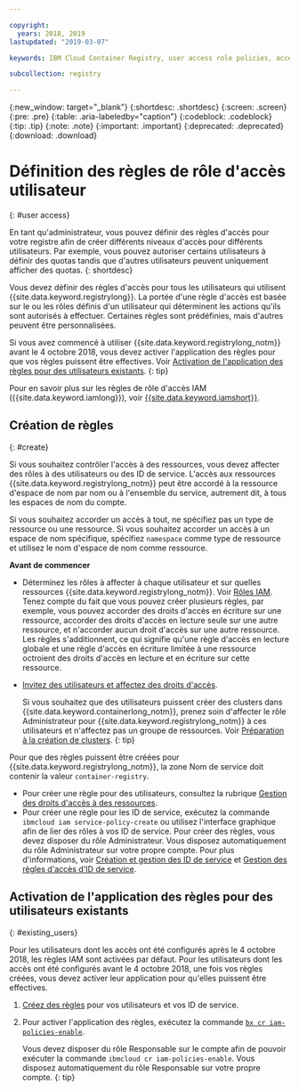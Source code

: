 ```yaml
---

copyright:
  years: 2018, 2019
lastupdated: "2019-03-07"

keywords: IBM Cloud Container Registry, user access role policies, access policies, policies, policy enforcement,

subcollection: registry

---
```


{:new_window: target="_blank"}
{:shortdesc: .shortdesc}
{:screen: .screen}
{:pre: .pre}
{:table: .aria-labeledby="caption"}
{:codeblock: .codeblock}
{:tip: .tip}
{:note: .note}
{:important: .important}
{:deprecated: .deprecated}
{:download: .download}

# Définition des règles de rôle d'accès utilisateur
{: #user access}

En tant qu'administrateur, vous pouvez définir des règles d'accès pour votre registre afin de créer différents niveaux d'accès pour différents utilisateurs. Par exemple, vous pouvez autoriser certains utilisateurs à définir des quotas tandis que d'autres utilisateurs peuvent uniquement afficher des quotas.
{: shortdesc}

Vous devez définir des règles d'accès pour tous les utilisateurs qui utilisent {{site.data.keyword.registrylong}}. La portée d'une règle d'accès est basée sur le ou les rôles définis d'un utilisateur qui déterminent les actions qu'ils sont autorisés à effectuer. Certaines règles sont prédéfinies, mais d'autres peuvent être personnalisées.

Si vous avez commencé à utiliser {{site.data.keyword.registrylong_notm}} avant le 4 octobre 2018, vous devez activer l'application des règles pour que vos règles puissent être effectives. Voir [Activation de l'application des règles pour des utilisateurs existants](#existing_users).
{: tip}

Pour en savoir plus sur les règles de rôle d'accès IAM ({{site.data.keyword.iamlong}}), voir [{{site.data.keyword.iamshort}}](/docs/iam?topic=iam-iamoverview#iamoverview).

## Création de règles
{: #create}

Si vous souhaitez contrôler l'accès à des ressources, vous devez affecter des rôles à des utilisateurs ou des ID de service. L'accès aux ressources {{site.data.keyword.registrylong_notm}} peut être accordé à la ressource d'espace de nom par nom ou à l'ensemble du service, autrement dit, à tous les espaces de nom du compte.

Si vous souhaitez accorder un accès à tout, ne spécifiez pas un type de ressource ou une ressource. Si vous souhaitez accorder un accès à un espace de nom spécifique, spécifiez `namespace` comme type de ressource et utilisez le nom d'espace de nom comme ressource.

**Avant de commencer**

- Déterminez les rôles à affecter à chaque utilisateur et sur quelles ressources {{site.data.keyword.registrylong_notm}}. Voir [Rôles IAM](/docs/services/Registry?topic=registry-iam#iam). Tenez compte du fait que vous pouvez créer plusieurs règles, par exemple, vous pouvez accorder des droits d'accès en écriture sur une ressource, accorder des droits d'accès en lecture seule sur une autre ressource, et n'accorder aucun droit d'accès sur une autre ressource. Les règles s'additionnent, ce qui signifie qu'une règle d'accès en lecture globale et une règle d'accès en écriture limitée à une ressource octroient des droits d'accès en lecture et en écriture sur cette ressource.

- [Invitez des utilisateurs et affectez des droits d'accès](/docs/iam?topic=iam-iamuserinv#iamuserinv).

  Si vous souhaitez que des utilisateurs puissent créer des clusters dans {{site.data.keyword.containerlong_notm}}, prenez soin d'affecter le rôle Administrateur pour {{site.data.keyword.registrylong_notm}} à ces utilisateurs et n'affectez pas un groupe de ressources. Voir [Préparation à la création de clusters](/docs/containers?topic=containers-clusters#cluster_prepare).
  {: tip}

Pour que des règles puissent être créées pour {{site.data.keyword.registrylong_notm}}, la zone Nom de service doit contenir la valeur `container-registry`.

- Pour créer une règle pour des utilisateurs, consultez la rubrique [Gestion des droits d'accès à des ressources](/docs/iam?topic=iam-iammanidaccser#iammanidaccser).
- Pour créer une règle pour les ID de service, exécutez la commande `ibmcloud iam service-policy-create` ou utilisez l'interface graphique afin de lier des rôles à vos ID de service. Pour créer des règles, vous devez disposer du rôle Administrateur. Vous disposez automatiquement du rôle Administrateur sur votre propre compte. Pour plus d'informations, voir [Création et gestion des ID de service](/docs/iam?topic=iam-serviceids#serviceids) et [Gestion des règles d'accès d'ID de service](/docs/iam?topic=iam-serviceidpolicy#serviceidpolicy).

## Activation de l'application des règles pour des utilisateurs existants
{: #existing_users}

Pour les utilisateurs dont les accès ont été configurés après le 4 octobre 2018, les règles IAM sont activées par défaut. Pour les utilisateurs dont les accès ont été configurés avant le 4 octobre 2018, une fois vos règles créées, vous devez activer leur application pour qu'elles puissent être effectives.

1. [Créez des règles](#create) pour vos utilisateurs et vos ID de service.

2. Pour activer l'application des règles, exécutez la commande [`bx cr iam-policies-enable`](/docs/services/Registry?topic=container-registry-cli-plugin-containerregcli#bx_cr_iam_policies_enable).

    Vous devez disposer du rôle Responsable sur le compte afin de pouvoir exécuter la commande `ibmcloud cr iam-policies-enable`. Vous disposez automatiquement du rôle Responsable sur votre propre compte.
    {: tip}
